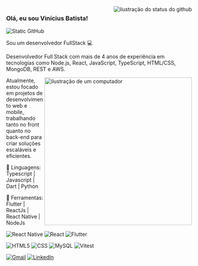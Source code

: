 <img align='right' src="https://github-readme-stats.vercel.app/api?username=viniibp&show_icons=true&title_color=783c00&text_color=af552e&icon_color=783c00&bg_color=f8efd4&cache_seconds=2300" alt="ilustração do status do github">

### Olá, eu sou Vinícius Batista!

<img src="https://img.shields.io/static/v1?label=Overview&message=viniibp&color=f8efd4&style=for-the-badge&logo=GitHub" alt="Static GitHub">

<p>Sou um desenvolvedor FullStack 💻</p>
 
<p align="left"> 
  Desenvolvedor Full Stack com mais de 4 anos de experiência em tecnologias como Node.js, React, JavaScript, TypeScript, HTML/CSS, MongoDB, REST e AWS.
</p>

<img align='right' src="https://raw.githubusercontent.com/MicaelliMedeiros/micaellimedeiros/master/image/computer-illustration.png" alt="ilustração de um computador" min-width="400px" max-width="400px" width="400px" align="right">

<p align="left"> 
 Atualmente, estou focado em projetos de desenvolvimento web e mobile, trabalhando tanto no front quanto no back-end para criar soluções escaláveis e eficientes.
</p>

<p align="left">
  🦄 Linguagens: Typescript | Javascript | Dart | Python
</p>

<p align="left">
  💼 Ferramentas: Flutter | ReactJs | React Native | NodeJs
</p>

![React Native](https://img.shields.io/badge/-React%20Native-333333?style=flat&logo=react)
![React](https://img.shields.io/badge/-React-333333?style=flat&logo=react)
![Flutter](https://img.shields.io/badge/-Flutter-333333?style=flat&logo=Flutter)

![HTML5](https://img.shields.io/badge/-HTML5-333333?style=flat&logo=HTML5)
![CSS](https://img.shields.io/badge/-CSS-333333?style=flat&logo=CSS3&logoColor=1572B6)
![MySQL](https://img.shields.io/badge/-MySQL-333333?style=flat&logo=mysql)
![Vitest](https://img.shields.io/badge/-Vitest-333333?style=flat&logo=vitest)

<p align="left">
  <a href="https://mail.google.com/mail/?view=cm&fs=1&to=viniibp.dev@gmail.com" title="Gmail">
  <img src="https://img.shields.io/badge/-Gmail-FF0000?style=flat-square&labelColor=FF0000&logo=gmail&logoColor=white" alt="Gmail"/></a>
  <a href="https://www.linkedin.com/in/vinícius-batista-dev/" title="LinkedIn">
  <img src="https://img.shields.io/badge/-Linkedin-0e76a8?style=flat-square&logo=Linkedin&logoColor=white&link=http://linkedin" alt="LinkedIn"/></a>
</p>
